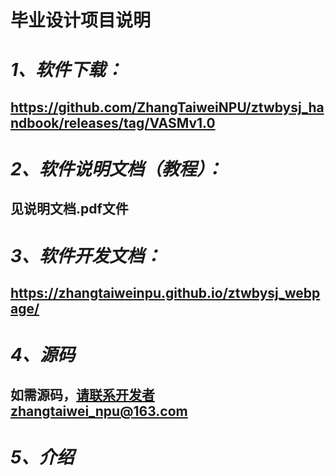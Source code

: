 # **毕业设计项目说明**


# _1、软件下载：_
## https://github.com/ZhangTaiweiNPU/ztwbysj_handbook/releases/tag/VASMv1.0


# _2、软件说明文档（教程）：_
## 见说明文档.pdf文件


# _3、软件开发文档：_
## https://zhangtaiweinpu.github.io/ztwbysj_webpage/


# _4、源码_
## 如需源码，请联系开发者zhangtaiwei_npu@163.com


# _5、介绍_

